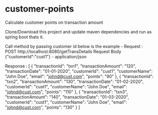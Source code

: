 # customer-points
Calculate customer points on transaction amount

Clone/Download this project and update maven dependencies and run as spring boot thats it.

Call method by passing customer id below is the example -
Request :  
POST 
http://localhost:8080/getTransDetails
Request Body {"customerId":"cust1"} - application/json

Response :
[
    {
        "transactionId": "txn1",
        "transactionAmount": "120",
        "transactionDate": "01-01-2020",
        "customerId": "cust1",
        "customerName": "John Doe",
        "email": "johnd@cust.com",
        "points": "90"
    },
    {
        "transactionId": "txn2",
        "transactionAmount": "130",
        "transactionDate": "01-02-2020",
        "customerId": "cust1",
        "customerName": "John Doe",
        "email": "johnd@cust.com",
        "points": "110"
    },
    {
        "transactionId": "txn3",
        "transactionAmount": "140",
        "transactionDate": "01-03-2020",
        "customerId": "cust1",
        "customerName": "John Doe",
        "email": "johnd@cust.com",
        "points": "130"
    }
]

